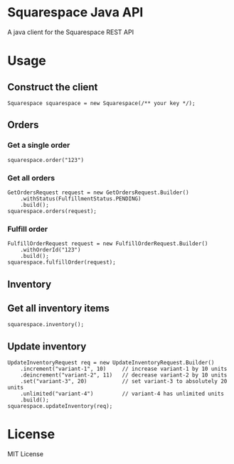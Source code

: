 # Squarespace Java API

A java client for the Squarespace REST API

# Usage

## Construct the client
```
Squarespace squarespace = new Squarespace(/** your key */);
```

## Orders
### Get a single order
```
squarespace.order("123")
```

### Get all orders
```
GetOrdersRequest request = new GetOrdersRequest.Builder()
    .withStatus(FulfillmentStatus.PENDING)
    .build();
squarespace.orders(request);
```

### Fulfill order
```
FulfillOrderRequest request = new FulfillOrderRequest.Builder()
    .withOrderId("123")
    .build();
squarespace.fulfillOrder(request);
```

## Inventory
## Get all inventory items
```
squarespace.inventory();
```

## Update inventory
```
UpdateInventoryRequest req = new UpdateInventoryRequest.Builder()
    .increment("variant-1", 10)     // increase variant-1 by 10 units
    .deincrement("variant-2", 11)   // decrease variant-2 by 10 units
    .set("variant-3", 20)           // set variant-3 to absolutely 20 units
    .unlimited("variant-4")         // variant-4 has unlimited units
    .build();
squarespace.updateInventory(req);
```

# License

MIT License
